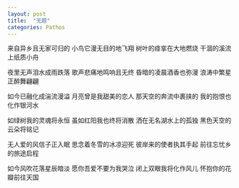 ```yaml
---
layout: post
title:  "无题"
categories: Pathos
---
```


来自异乡且无家可归的
小鸟它漫无目的地飞翔
树叶的痉挛在大地燃烧
干涸的溪流上纸质小舟

夜里无声泪水成雨跌落
歌声悲痛地鸣响且无终
昏暗的凌晨酒香也弥漫
浪涛中繁星正醉舞翩翩

如今已融化成湍流漫溢
月亮曾是我甜美的恋人
那天空的奔流中裹挟的
我的抱恨也化作银河水

如绿树我的灵魂将永恒
虽如红阳我也终将消散
洒在无名湖水上的孤独
黑色天空的云朵将铭记

无人爱的风信子正入眠
思念着冬雪的冰凉迎死
彼岸来的使者执其手起
前往忘忧乡的旅途启程

如今风吹花落星辰暗淡
愿你吾爱不要为我哭泣
闭上双眼我将化作风儿
怀抱你的花瓣前往天国